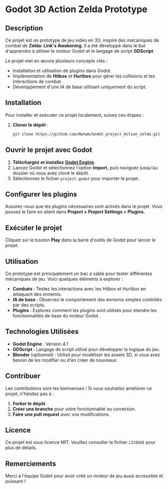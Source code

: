 # Godot 3D Action Zelda Prototype

## Description

Ce projet est un prototype de jeu vidéo en 3D, inspiré des mécaniques de combat de **Zelda: Link's Awakening**. Il a été développé dans le but d'apprendre à utiliser le moteur Godot et le langage de script **GDScript**.

Le projet met en œuvre plusieurs concepts clés :
- Installation et utilisation de plugins dans Godot.
- Implémentation de **Hitbox** et **Hurtbox** pour gérer les collisions et les interactions de combat.
- Développement d'une IA de base utilisant uniquement du script.

## Installation

Pour installer et exécuter ce projet localement, suivez ces étapes :

1. **Cloner le dépôt** :
   ```bash
   git clone https://github.com/Natwm/Godot_project_Action_zelda.git
   ```
   
## Ouvrir le projet avec Godot

1. **Téléchargez et installez [Godot Engine](https://godotengine.org/download)**.
2. Lancez Godot et sélectionnez l'option **Import**, puis naviguez jusqu'au dossier où vous avez cloné le dépôt.
3. Sélectionnez le fichier `project.godot` pour importer le projet.

## Configurer les plugins

Assurez-vous que les plugins nécessaires sont activés dans le projet. Vous pouvez le faire en allant dans **Project > Project Settings > Plugins**.

## Exécuter le projet

Cliquez sur le bouton **Play** dans la barre d'outils de Godot pour lancer le projet.

## Utilisation

Ce prototype est principalement un bac à sable pour tester différentes mécaniques de jeu. Voici quelques éléments à explorer :

- **Combats** : Testez les interactions avec les Hitbox et Hurtbox en attaquant des ennemis.
- **IA de base** : Observez le comportement des ennemis simples contrôlés par des scripts.
- **Plugins** : Explorez comment les plugins sont utilisés pour étendre les fonctionnalités de base du moteur Godot.

## Technologies Utilisées

- **Godot Engine** : Version 4.1
- **GDScript** : Langage de script utilisé pour développer la logique du jeu.
- **Blender** (optionnel) : Utilisé pour modéliser les assets 3D, si vous avez besoin de les modifier ou d'en créer de nouveaux.

## Contribuer

Les contributions sont les bienvenues ! Si vous souhaitez améliorer ce projet, n'hésitez pas à :

1. **Forker le dépôt**.
2. **Créer une branche** pour votre fonctionnalité ou correction.
3. **Faire une pull request** avec vos modifications.

## Licence

Ce projet est sous licence MIT. Veuillez consulter le fichier `LICENSE` pour plus de détails.

## Remerciements

Merci à l'équipe Godot pour avoir créé un moteur de jeu aussi accessible et puissant !
